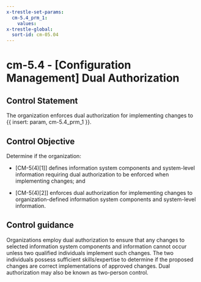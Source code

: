 ```yaml
---
x-trestle-set-params:
  cm-5.4_prm_1:
    values:
x-trestle-global:
  sort-id: cm-05.04
---
```


# cm-5.4 - \[Configuration Management\] Dual Authorization

## Control Statement

The organization enforces dual authorization for implementing changes to {{ insert: param, cm-5.4_prm_1 }}.

## Control Objective

Determine if the organization:

- \[CM-5(4)[1]\] defines information system components and system-level information requiring dual authorization to be enforced when implementing changes; and

- \[CM-5(4)[2]\] enforces dual authorization for implementing changes to organization-defined information system components and system-level information.

## Control guidance

Organizations employ dual authorization to ensure that any changes to selected information system components and information cannot occur unless two qualified individuals implement such changes. The two individuals possess sufficient skills/expertise to determine if the proposed changes are correct implementations of approved changes. Dual authorization may also be known as two-person control.
